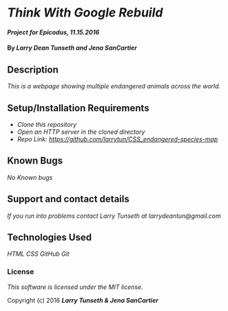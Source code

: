 # _Think With Google Rebuild_

#### _Project for Epicodus, 11.15.2016_

#### By _**Larry Dean Tunseth and Jena SanCartier**_

## Description

_This is a webpage showing multiple endangered animals across the world._

## Setup/Installation Requirements

* _Clone this repository_
* _Open an HTTP server in the cloned directory_
* _Repo Link: https://github.com/larrytun/CSS_endangered-species-map_


## Known Bugs

_No Known bugs_

## Support and contact details

_If you run into problems contact Larry Tunseth at larrydeantun@gmail.com_

## Technologies Used

_HTML
CSS
GitHub
Git_

### License

*This software is licensed under the MIT license.*

Copyright (c) 2016 **_Larry Tunseth & Jena SanCartier_**
